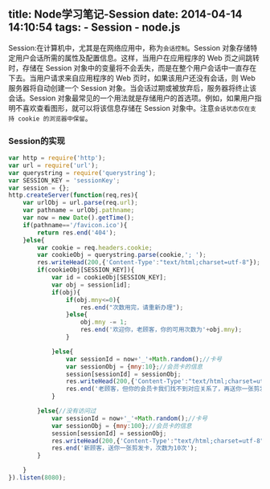 title: Node学习笔记-Session
date: 2014-04-14 14:10:54
tags:
	- Session
	- node.js
---
Session:在计算机中，尤其是在网络应用中，称为`会话控制`。Session 对象存储特定用户会话所需的属性及配置信息。这样，当用户在应用程序的 Web 页之间跳转时，存储在 Session 对象中的变量将不会丢失，而是在整个用户会话中一直存在下去。当用户请求来自应用程序的 Web 页时，如果该用户还没有会话，则 Web 服务器将自动创建一个 Session 对象。当会话过期或被放弃后，服务器将终止该会话。Session 对象最常见的一个用法就是存储用户的首选项。例如，如果用户指明不喜欢查看图形，就可以将该信息存储在 Session 对象中。注意`会话状态仅在支持 cookie 的浏览器中保留`。

<!-- more -->

### Session的实现
```javascript
var http = require('http');
var url = require('url');
var querystring = require('querystring');
var SESSION_KEY = 'sessionKey';
var session = {};
http.createServer(function(req,res){
    var urlObj = url.parse(req.url);
    var pathname = urlObj.pathname;
    var now = new Date().getTime();
    if(pathname=='/favicon.ico'){
        return res.end('404');
    }else{
        var cookie = req.headers.cookie;
        var cookieObj = querystring.parse(cookie,'; ');
        res.writeHead(200,{'Content-Type':"text/html;charset=utf-8"});
        if(cookieObj[SESSION_KEY]){
            var id = cookieObj[SESSION_KEY];
            var obj = session[id];
            if(obj){
                if(obj.mny<=0){
                    res.end("次数用完，请重新办理");
                }else{
                    obj.mny -= 1;
                    res.end('欢迎你，老顾客，你的可用次数为'+obj.mny);
                }

            }else{
                var sessionId = now+'_'+Math.random();//卡号
                var sessionObj = {mny:10};//会员卡的信息
                session[sessionId] = sessionObj;
                res.writeHead(200,{'Content-Type':"text/html;charset=utf-8","Set-Cookie":SESSION_KEY+'='+sessionId});
                res.end('老顾客，但你的会员卡我们找不到对应关系了，再送你一张剪发卡，次数为10次');
            }

        }else{//没有访问过
            var sessionId = now+'_'+Math.random();//卡号
            var sessionObj = {mny:100};//会员卡的信息
            session[sessionId] = sessionObj;
            res.writeHead(200,{'Content-Type':"text/html;charset=utf-8","Set-Cookie":SESSION_KEY+'='+sessionId});
            res.end('新顾客，送你一张剪发卡，次数为10次');
        }

    }
}).listen(8080);
```